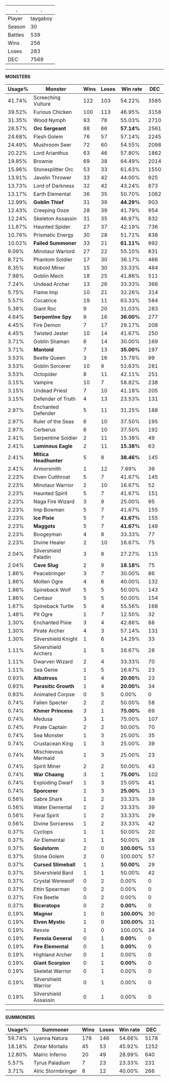 .|.
|-|-
Player|taygaboy
Season|30
Battles|539
Wins|256
Loses|283
DEC|7569

---
**MONSTERS**

Usage%|Monster|Wins|Loses|Win rate|DEC|
-|-|-|-|-|-|
41.74%|Screeching Vulture|122|103|54.22%|3585|
39.52%|Furious Chicken|100|113|46.95%|3158|
31.35%|Wood Nymph|93|76|55.03%|2710|
28.57%|**Orc Sergeant**|88|66|**57.14%**|2561|
24.68%|Flesh Golem|76|57|57.14%|2245|
24.49%|Mushroom Seer|72|60|54.55%|2098|
20.22%|Lord Arianthus|63|46|57.80%|1862|
19.85%|Brownie|69|38|64.49%|2014|
15.96%|Stonesplitter Orc|53|33|61.63%|1550|
13.91%|Javelin Thrower|33|42|44.00%|925|
13.73%|Lord of Darkness|32|42|43.24%|873|
13.17%|Earth Elemental|36|35|50.70%|1062|
12.99%|**Goblin Thief**|31|39|**44.29%**|903|
12.43%|Creeping Ooze|28|39|41.79%|954|
12.24%|Skeleton Assassin|31|35|46.97%|832|
11.87%|Haunted Spider|27|37|42.19%|736|
10.76%|Prismatic Energy|30|28|51.72%|838|
10.02%|**Failed Summoner**|33|21|**61.11%**|992|
9.09%|Minotaur Warlord|27|22|55.10%|831|
8.72%|Phantom Soldier|17|30|36.17%|466|
8.35%|Kobold Miner|15|30|33.33%|484|
7.98%|Goblin Mech|18|25|41.86%|511|
7.24%|Undead Archer|13|26|33.33%|366|
5.75%|Flame Imp|10|21|32.26%|314|
5.57%|Cocatrice|19|11|63.33%|584|
5.38%|Giant Roc|9|20|31.03%|283|
4.64%|**Serpentine Spy**|9|16|**36.00%**|277|
4.45%|Fire Demon|7|17|29.17%|208|
4.45%|Twisted Jester|10|14|41.67%|250|
3.71%|Goblin Shaman|6|14|30.00%|169|
3.71%|**Mantoid**|7|13|**35.00%**|197|
3.53%|Beetle Queen|3|16|15.79%|99|
3.53%|Goblin Sorcerer|10|9|52.63%|281|
3.53%|Octopider|8|11|42.11%|251|
3.15%|Vampire|10|7|58.82%|238|
3.15%|Undead Priest|7|10|41.18%|205|
3.15%|Defender of Truth|4|13|23.53%|131|
2.97%|Enchanted Defender|5|11|31.25%|188|
2.97%|Ruler of the Seas|6|10|37.50%|195|
2.97%|Cerberus|6|10|37.50%|192|
2.41%|Serpentine Soldier|2|11|15.38%|49|
2.41%|**Luminous Eagle**|2|11|**15.38%**|63|
2.41%|**Mitica Headhunter**|5|8|**38.46%**|145|
2.41%|Armorsmith|1|12|7.69%|39|
2.23%|Elven Cutthroat|5|7|41.67%|145|
2.23%|Minotaur Warrior|2|10|16.67%|52|
2.23%|Haunted Spirit|5|7|41.67%|151|
2.23%|Naga Fire Wizard|3|9|25.00%|95|
2.23%|Imp Bowman|5|7|41.67%|155|
2.23%|**Ice Pixie**|5|7|**41.67%**|155|
2.23%|**Maggots**|5|7|**41.67%**|149|
2.23%|Boogeyman|4|8|33.33%|77|
2.23%|Divine Healer|2|10|16.67%|75|
2.04%|Silvershield Paladin|3|8|27.27%|115|
2.04%|**Cave Slug**|2|9|**18.18%**|75|
1.86%|Peacebringer|3|7|30.00%|86|
1.86%|Molten Ogre|4|6|40.00%|132|
1.86%|Spineback Wolf|5|5|50.00%|143|
1.86%|Centaur|5|5|50.00%|154|
1.67%|Spineback Turtle|5|4|55.56%|168|
1.48%|Pit Ogre|1|7|12.50%|32|
1.30%|Enchanted Pixie|3|4|42.86%|88|
1.30%|Pirate Archer|4|3|57.14%|131|
1.30%|Silvershield Knight|1|6|14.29%|33|
1.11%|Silvershield Archers|1|5|16.67%|28|
1.11%|Dwarven Wizard|2|4|33.33%|70|
1.11%|Sea Genie|1|5|16.67%|23|
0.93%|**Albatross**|1|4|**20.00%**|23|
0.93%|**Parasitic Growth**|1|4|**20.00%**|34|
0.93%|Animated Corpse|0|5|0.00%|0|
0.74%|Fallen Specter|2|2|50.00%|58|
0.74%|**Khmer Princess**|3|1|**75.00%**|69|
0.74%|Medusa|3|1|75.00%|107|
0.74%|Pirate Captain|2|2|50.00%|70|
0.74%|Sea Monster|1|3|25.00%|35|
0.74%|Crustacean King|1|3|25.00%|39|
0.74%|Mischievous Mermaid|1|3|25.00%|23|
0.74%|Spirit Miner|2|2|50.00%|43|
0.74%|**War Chaang**|3|1|**75.00%**|102|
0.74%|Exploding Dwarf|1|3|25.00%|41|
0.74%|**Sporcerer**|1|3|**25.00%**|13|
0.56%|Sabre Shark|1|2|33.33%|39|
0.56%|Water Elemental|1|2|33.33%|39|
0.56%|Feral Spirit|1|2|33.33%|29|
0.56%|Divine Sorceress|1|2|33.33%|42|
0.37%|Cyclops|1|1|50.00%|20|
0.37%|Air Elemental|1|1|50.00%|28|
0.37%|**Soulstorm**|2|0|**100.00%**|53|
0.37%|Stone Golem|2|0|100.00%|57|
0.37%|**Cursed Slimeball**|1|1|**50.00%**|29|
0.37%|Silvershield Bard|1|1|50.00%|42|
0.37%|Crystal Werewolf|0|2|0.00%|0|
0.37%|Ettin Spearman|0|2|0.00%|0|
0.37%|Fire Beetle|0|2|0.00%|0|
0.37%|**Biceratops**|0|2|**0.00%**|0|
0.19%|**Magnor**|1|0|**100.00%**|30|
0.19%|**Elven Mystic**|1|0|**100.00%**|31|
0.19%|Rexxie|1|0|100.00%|24|
0.19%|**Ferexia General**|0|1|**0.00%**|0|
0.19%|**Fire Elemental**|0|1|**0.00%**|0|
0.19%|Highland Archer|0|1|0.00%|0|
0.19%|**Giant Scorpion**|0|1|**0.00%**|0|
0.19%|Skeletal Warrior|0|1|0.00%|0|
0.19%|Silvershield Warrior|0|1|0.00%|0|
0.19%|Silvershield Assassin|0|1|0.00%|0|

---
**SUMMONERS**

Usage%|Summoner|Wins|Loses|Win rate|DEC|
-|-|-|-|-|-|
59.74%|Lyanna Natura|176|146|54.66%|5178|
18.18%|Zintar Mortalis|45|53|45.92%|1252|
12.80%|Malric Inferno|20|49|28.99%|640|
5.57%|Tyrus Paladium|7|23|23.33%|231|
3.71%|Alric Stormbringer|8|12|40.00%|266|
